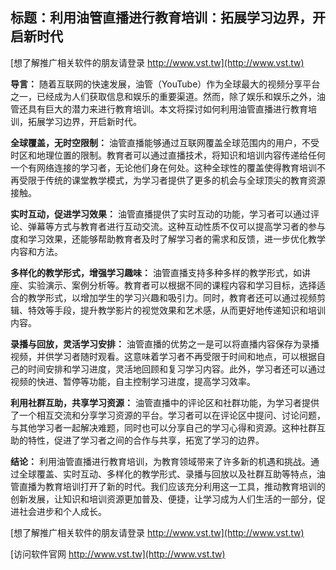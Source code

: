 ## **标题：利用油管直播进行教育培训：拓展学习边界，开启新时代**

[想了解推广相关软件的朋友请登录 http://www.vst.tw](http://www.vst.tw)

**导言：**
随着互联网的快速发展，油管（YouTube）作为全球最大的视频分享平台之一，已经成为人们获取信息和娱乐的重要渠道。然而，除了娱乐和娱乐之外，油管还具有巨大的潜力来进行教育培训。本文将探讨如何利用油管直播进行教育培训，拓展学习边界，开启新时代。

**全球覆盖，无时空限制：**
油管直播能够通过互联网覆盖全球范围内的用户，不受时区和地理位置的限制。教育者可以通过直播技术，将知识和培训内容传递给任何一个有网络连接的学习者，无论他们身在何处。这种全球性的覆盖使得教育培训不再受限于传统的课堂教学模式，为学习者提供了更多的机会与全球顶尖的教育资源接触。

**实时互动，促进学习效果：**
油管直播提供了实时互动的功能，学习者可以通过评论、弹幕等方式与教育者进行互动交流。这种互动性质不仅可以提高学习者的参与度和学习效果，还能够帮助教育者及时了解学习者的需求和反馈，进一步优化教学内容和方法。

**多样化的教学形式，增强学习趣味：**
油管直播支持多种多样的教学形式，如讲座、实验演示、案例分析等。教育者可以根据不同的课程内容和学习目标，选择适合的教学形式，以增加学生的学习兴趣和吸引力。同时，教育者还可以通过视频剪辑、特效等手段，提升教学影片的视觉效果和艺术感，从而更好地传递知识和培训内容。

**录播与回放，灵活学习安排：**
油管直播的优势之一是可以将直播内容保存为录播视频，并供学习者随时观看。这意味着学习者不再受限于时间和地点，可以根据自己的时间安排和学习进度，灵活地回顾和复习学习内容。此外，学习者还可以通过视频的快进、暂停等功能，自主控制学习进度，提高学习效率。

**利用社群互助，共享学习资源：**
油管直播中的评论区和社群功能，为学习者提供了一个相互交流和分享学习资源的平台。学习者可以在评论区中提问、讨论问题，与其他学习者一起解决难题，同时也可以分享自己的学习心得和资源。这种社群互助的特性，促进了学习者之间的合作与共享，拓宽了学习的边界。

**结论：**
利用油管直播进行教育培训，为教育领域带来了许多新的机遇和挑战。通过全球覆盖、实时互动、多样化的教学形式、录播与回放以及社群互助等特点，油管直播为教育培训打开了新的时代。我们应该充分利用这一工具，推动教育培训的创新发展，让知识和培训资源更加普及、便捷，让学习成为人们生活的一部分，促进社会进步和个人成长。

[想了解推广相关软件的朋友请登录 http://www.vst.tw](http://www.vst.tw)


[访问软件官网 http://www.vst.tw](http://www.vst.tw)
